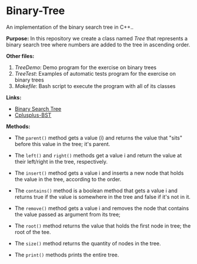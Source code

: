 # Binary-Tree
An implementation of the binary search tree in C++..

**Purpose:** In this repository we create a class named *Tree* that represents a binary search tree where numbers are added to the tree in ascending order. 

**Other files:**   
1. *TreeDemo*: Demo program for the exercise on binary trees  
2. *TreeTest*: Examples of automatic tests program for the exercise on binary trees   
3. *Makefile*: Bash script to execute the program with all of its classes

**Links:**

* [Binary Search Tree](https://www.geeksforgeeks.org/binary-search-tree-data-structure/)
* [Cplusplus-BST](http://www.cplusplus.com/forum/beginner/1276/)

**Methods:**

* The `parent()` method gets a value (i) and returns the value that "sits" before this value in the tree; it's parent.

* The `left()` and `right()` methods get a value i and return the value at their left/right in the tree, respectively.  

* The `insert()` method gets a value i and inserts a new node that holds the value in the tree, according to the order.

* The `contains()` method is a boolean method that gets a value i and returns true if the value is somewhere in the tree and false if it's not in it.

* The `remove()` method gets a value i and removes the node that contains the value passed as argument from its tree;

* The `root()` method returns the value that holds the first node in tree; the root of the tee.

* The `size()` method returns the quantity of nodes in the tree.

* The `print()` methods prints the entire tree.

